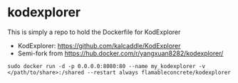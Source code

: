 # kodexplorer

This is simply a repo to hold the Dockerfile for KodExplorer

* KodExplorer: https://github.com/kalcaddle/KodExplorer
* Semi-fork from https://hub.docker.com/r/yangxuan8282/kodexplorer/

`sudo docker run -d -p 0.0.0.0:8080:80 --name my_kodexplorer -v </path/to/share>:/shared --restart always flamableconcrete/kodexplorer`